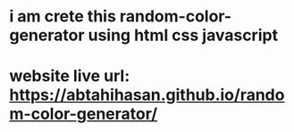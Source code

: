 # i am crete this random-color-generator using html css javascript
# website live url: https://abtahihasan.github.io/random-color-generator/

